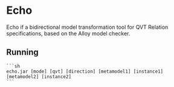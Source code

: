 # Echo

Echo if a bidirectional model transformation tool for QVT Relation specifications, based on the Alloy model checker.

## Running
	```sh
	echo.jar [mode] [qvt] [direction] [metamodel1] [instance1] [metamodel2] [instance2]
	```